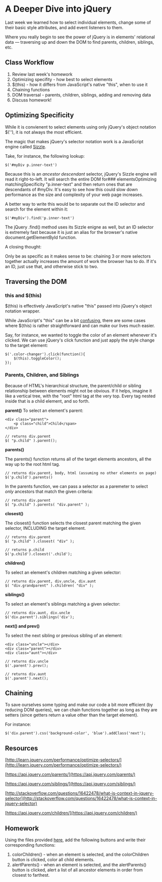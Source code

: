 # A Deeper Dive into jQuery

Last week we learned how to select individual elements, change some of their basic style attributes, and add event listeners to them.

Where you really begin to see the power of jQuery is in elements' relational data — traversing up and down the DOM to find parents, children, siblings, etc.

## Class Workflow

1. Review last week's homework
2. Optimizing specifity - how best to select elements
3. $(this) - how it differs from JavaScript's native "this", when to use it
5. Chaining functions
6. DOM traversal - parents, children, siblings, adding and removing data
7. Discuss homework!

## Optimizing Specificity

While it is convienent to select elements using only jQuery's object notation $(''), it is not always the most efficient.

The magic that makes jQuery's selector notation work is a JavaScript engine called [Sizzle](http://sizzlejs.com/). 

Take, for instance, the following lookup:

	$('#myDiv p.inner-text')
    
Because this is an _ancestor descendant_ selector, jQuery's Sizzle engine will read it right-to-left. It will search the entire DOM for### elementsOptimizing matchingSpecificity "p.inner-text" and then return ones that are descendants of #myDiv. It's easy to see how this could slow down performance as the size and complexity of your web page increases.

A better way to write this would be to separate out the ID selector and search for the element within it:

	$('#myDiv').find('p.inner-text')

The jQuery .find() method uses its Sizzle enigne as well, but an ID selector is extremely fast because it is just an alias for the browser's native document.getElementById function.

A closing thought:

Only be as specific as it makes sense to be: chaining 3 or more selectors together actually increases the amount of work the browser has to do. If it's an ID, just use that, and otherwise stick to two.

## Traversing the DOM

### this and $(this)

$(this) is effectively JavaScript's native "this" passed into jQuery's object notation wrapper.

While JavaScript's "this" can be a bit [confusing](https://twitter.com/bhalp1/status/578925947245633536), there are some cases where $(this) is rather straightforward and can make our lives much easier.

Say, for instance, we wanted to toggle the color of an element whenever it's clicked. We can use jQuery's click function and just apply the style change to the target element:

	$('.color-changer').click(function(){
    	$(this).toggleColor();
    });

### Parents, Children, and Siblings

Because of HTML's hierarchical structure, the parent/child or sibling relationship between elements might not be obvious. If it helps, imagine it like a vertical tree, with the "root" html tag at the very top. Every tag nested inside that is a child element, and so forth.

**parent()**
To select an element's parent:

	<div class="parent">
    	<p class="child">Child</span>
    </div>
    
    // returns div.parent
    $( "p.child" ).parent();
 
**parents()**

The parents() function returns all of the target elements ancestors, all the way up to the root html tag.

	// returns div.parent, body, html (assuming no other elements on page)
	$('p.child').parents()
 
In the parents function, we can pass a selector as a paremeter to select _only_ ancestors that match the given criteria:
 
    // returns div.parent
    $( "p.child" ).parents( "div.parent" );
    
**closest()**

The closest() function selects the closest parent matching the given selector, INCLUDING the target element.
 
    // returns div.parent
    $( "p.child" ).closest( "div" );
 
	// returns p.child
    $('p.child').closest('.child');

**children()**

To select an element's children matching a given selector:

    // returns div.parent, div.uncle, div.aunt
    $( "div.grandparent" ).children( "div" );

**siblings()**

To select an element's siblings matching a given selector:

	// returns div.aunt, div.uncle
    $('div.parent').siblings('div');

**next() and prev()**

To select the next sibling or previous sibling of an element:

	<div class="uncle"></div>
    <div class="parent"></div>
  	<div class="aunt"></div>
    
    // returns div.uncle
    $('.parent').prev();
    
    // returns div.aunt
    $('.parent').next();


## Chaining

To save ourselves some typing and make our code a bit more efficient (by reducing DOM queries), we can chain functions together as long as they are setters (since getters return a value other than the target element).

For instance:

	$('div.parent').css('background-color', 'blue').addClass('next');

## Resources

[http://learn.jquery.com/performance/optimize-selectors/](http://learn.jquery.com/performance/optimize-selectors/)

[https://api.jquery.com/parents/](https://api.jquery.com/parents/)

[https://api.jquery.com/siblings/](https://api.jquery.com/siblings/)

[http://stackoverflow.com/questions/16422478/what-is-context-in-jquery-selector](http://stackoverflow.com/questions/16422478/what-is-context-in-jquery-selector)

[https://api.jquery.com/children/](https://api.jquery.com/children/)

## Homework

Using the files provided [here](http://codepen.io/tjbenneche/pen/WvyxXb), add the following buttons and write their corresponding functions:

1. colorChildren() - when an element is selected, and the colorChildren button is clicked, color all child elements.
2. alertParents() - when an element is selected, and the alertParents() button is clicked, alert a list of all ancestor elements in order from closest to farthest.
